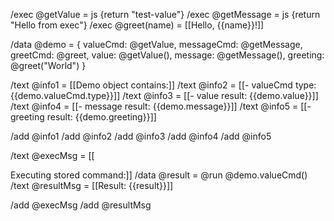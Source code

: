 /exec @getValue = js {return "test-value"}
/exec @getMessage = js {return "Hello from exec"}
/exec @greet(name) = [[Hello, {{name}}!]]

/data @demo = {
valueCmd: @getValue,
messageCmd: @getMessage,
greetCmd: @greet,
value: @getValue(),
message: @getMessage(),
greeting: @greet("World")
}

/text @info1 = [[Demo object contains:]]
/text @info2 = [[- valueCmd type: {{demo.valueCmd.type}}]]
/text @info3 = [[- value result: {{demo.value}}]]
/text @info4 = [[- message result: {{demo.message}}]]
/text @info5 = [[- greeting result: {{demo.greeting}}]]

/add @info1
/add @info2
/add @info3
/add @info4
/add @info5

/text @execMsg = [[

Executing stored command:]]
/data @result = @run @demo.valueCmd()
/text @resultMsg = [[Result: {{result}}]]

/add @execMsg
/add @resultMsg
